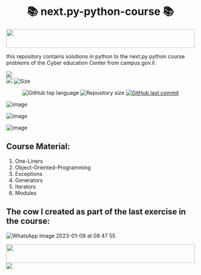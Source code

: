 <h1 align="center"> 📚 next.py-python-course 📚 </h1>

<img src="https://i.imgur.com/dBaSKWF.gif" height="50" width="100%">

this repository contains solutions in python to the next.py python course problems of the Cyber education Center from campus.gov.il. 

![](http://ForTheBadge.com/images/badges/made-with-python.svg)
<br>
![](https://img.shields.io/tokei/lines/github/lironmiz/next.py-python-course?color=red&label=Lines%20of%20Code)
![Size](https://img.shields.io/github/repo-size/lironmiz/next.py-python-course?color=red&label=Repo%20Size%20)

<p align="center">
  <img alt="GitHub top language" src="https://img.shields.io/github/languages/top/lironmiz/next.py-python-course?color=04D361&labelColor=000000">
  
 <img alt="Repository size" src="https://img.shields.io/github/repo-size/lironmiz/next.py-python-course?color=04D361&labelColor=000000">
  
  <a href="https://github.com/lironmiz/Link-Tree/commits/master">
    <img alt="GitHub last commit" src="https://img.shields.io/github/last-commit/lironmiz/next.py-python-course?color=04D361&labelColor=000000">
  </a>
</p>

![image](https://user-images.githubusercontent.com/91504420/213154277-e007307d-1ee5-4444-971d-d5cf76e02f81.png)

![image](https://user-images.githubusercontent.com/91504420/212978813-ee939ba3-7058-4ec9-9ffe-648c3b18df53.png)

![image](https://user-images.githubusercontent.com/91504420/212978934-737b93f6-9710-4cc5-8c2f-1d05db9f870e.png)

## Course Material:
1. One-Liners
2. Object-Oriented-Programming
3. Exceptions
4. Generators
5. Iterators
6. Modules

## The cow I created as part of the last exercise in the course:

![WhatsApp Image 2023-01-09 at 08 47 55](https://user-images.githubusercontent.com/91504420/211262226-034ec277-a801-4191-8184-86ad68b24d01.jpg)

<img src="https://i.imgur.com/dBaSKWF.gif" height="50" width="100%">

<img src="https://media.giphy.com/media/scZPhLqaVOM1qG4lT9/giphy.gif">
